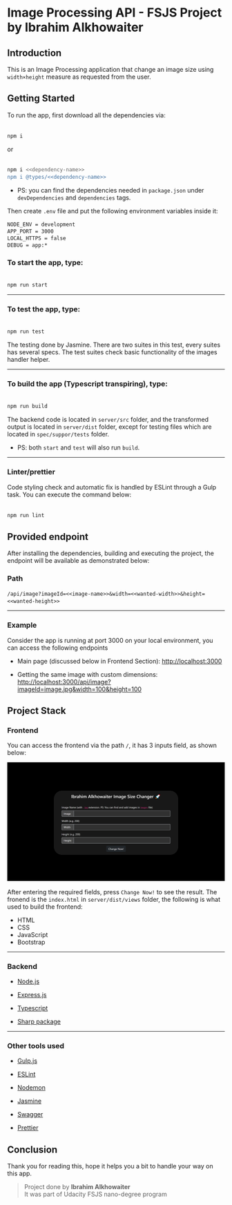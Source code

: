 
# Image Processing API - FSJS Project by Ibrahim Alkhowaiter

  

## Introduction

  

This is an Image Processing application that change an image size using `width×height` measure as requested from the user.

  
  

## Getting Started

  

To run the app, first download all the dependencies via:

```bash

npm i

```
or
```bash

npm i <<dependency-name>>
npm i @types/<<dependency-name>>

```
- PS: you can find the dependencies needed in `package.json` under `devDependencies` and `dependencies` tags.
  
Then create `.env` file and put the following environment variables inside it:
```.env
NODE_ENV = development
APP_PORT = 3000
LOCAL_HTTPS = false
DEBUG = app:* 
```
### To **start** the app, type:

```bash

npm run start

```

  <hr>

### To **test** the app, type:

```bash

npm run test

```
The testing done by Jasmine. There are two suites in this test, every suites has several specs. The test suites check basic functionality of the images handler helper.
<hr>

### To **build** the app (Typescript transpiring), type:

```bash

npm run build

```
The backend code is located in `server/src` folder, and the transformed output is located in `server/dist` folder, except for testing files which are located in `spec/suppor/tests` folder.
-	PS: both ``start`` and ``test`` will also run ``build``.
<hr>

### Linter/prettier

  

Code styling check and automatic fix is handled by ESLint through a Gulp task. You can execute the command below:

```bash

npm run lint

```




## Provided endpoint

  

After installing the dependencies, building and executing the project, the endpoint will be available as demonstrated below:

  

### Path

`/api/image?imageId=<<image-name>>&width=<<wanted-width>>&height=<<wanted-height>>`
<hr>
  
### Example

Consider the app is running at port 3000 on your local environment, you can access the following endpoints

* Main page (discussed below in <a style="text-decoration:none;" href="#frontend">Frontend</a> Section): [http://localhost:3000](http://localhost:3000)

* Getting the same image with custom dimensions: [http://localhost:3000/api/image?imageId=image.jpg&width=100&height=100](http://localhost:3000/api/image?imageId=image.jpg&width=100&height=100)
  
  
  
  

## Project Stack

  

### Frontend <div id="frontend"></div>
You can access the frontend via the path `/`, it has 3 inputs field, as shown below:
  

![The Frontend](https://github.com/BR19-gh/FSJS-udacity-project1-ibrahimalkhowaiter/blob/master/images/full/ss1.png)

  After entering the required fields, press `Change Now!` to see the result.
  The fronend is the `index.html` in `server/dist/views` folder, the following is what used to build the frontend:

- HTML
- CSS
- JavaScript
- Bootstrap 

<hr>

### Backend

  

-  [Node.js](https://nodejs.org/)

-  [Express.js](https://www.npmjs.com/package/express)

-  [Typescript](https://www.typescriptlang.org/)

-  [Sharp package](https://www.npmjs.com/package/sharp)

  
  <hr>

### Other tools used

  

-  [Gulp.js](https://gulpjs.com/)

-  [ESLint](https://eslint.org/)

-  [Nodemon](https://nodemon.io/)

-  [Jasmine](https://jasmine.github.io/)

-  [Swagger](https://jestjs.io/docs/)

-  [Prettier](https://www.npmjs.com/package/prettier)



## Conclusion
Thank you for reading this, hope it helps you a bit to handle your way on this app.
> Project done by **Ibrahim Alkhowaiter**
> <br>
> It was part of Udacity FSJS nano-degree program
